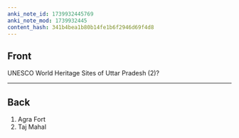 ```yaml
---
anki_note_id: 1739932445769
anki_note_mod: 1739932445
content_hash: 341b4bea1b80b14fe1b6f2946d69f4d8
---
```


## Front

UNESCO World Heritage Sites of Uttar Pradesh (2)?

<hr/>

## Back

1. Agra Fort  
2. Taj Mahal
